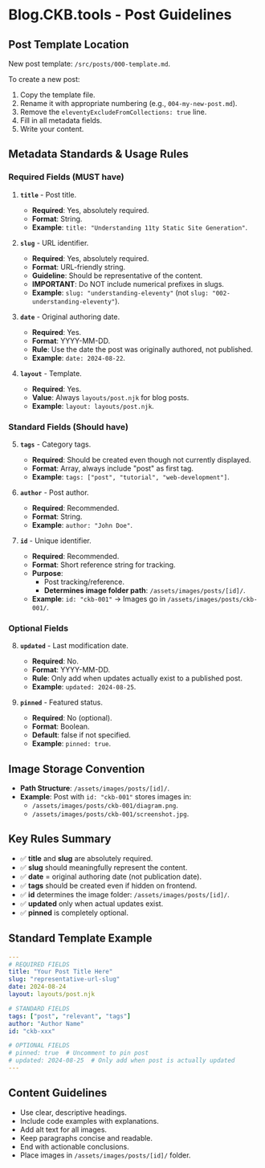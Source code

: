 # Blog.CKB.tools - Post Guidelines

## Post Template Location

New post template: `/src/posts/000-template.md`.

To create a new post:
1. Copy the template file.
2. Rename it with appropriate numbering (e.g., `004-my-new-post.md`).
3. Remove the `eleventyExcludeFromCollections: true` line.
4. Fill in all metadata fields.
5. Write your content.

## Metadata Standards & Usage Rules

### Required Fields (MUST have)
1. **`title`** - Post title.
   - **Required**: Yes, absolutely required.
   - **Format**: String.
   - **Example**: `title: "Understanding 11ty Static Site Generation"`.

2. **`slug`** - URL identifier.
   - **Required**: Yes, absolutely required.
   - **Format**: URL-friendly string.
   - **Guideline**: Should be representative of the content.
   - **IMPORTANT**: Do NOT include numerical prefixes in slugs.
   - **Example**: `slug: "understanding-eleventy"` (not `slug: "002-understanding-eleventy"`).

3. **`date`** - Original authoring date.
   - **Required**: Yes.
   - **Format**: YYYY-MM-DD.
   - **Rule**: Use the date the post was originally authored, not published.
   - **Example**: `date: 2024-08-22`.

4. **`layout`** - Template.
   - **Required**: Yes.
   - **Value**: Always `layouts/post.njk` for blog posts.
   - **Example**: `layout: layouts/post.njk`.

### Standard Fields (Should have)
5. **`tags`** - Category tags.
   - **Required**: Should be created even though not currently displayed.
   - **Format**: Array, always include "post" as first tag.
   - **Example**: `tags: ["post", "tutorial", "web-development"]`.

6. **`author`** - Post author.
   - **Required**: Recommended.
   - **Format**: String.
   - **Example**: `author: "John Doe"`.

7. **`id`** - Unique identifier.
   - **Required**: Recommended.
   - **Format**: Short reference string for tracking.
   - **Purpose**: 
     - Post tracking/reference.
     - **Determines image folder path**: `/assets/images/posts/[id]/`.
   - **Example**: `id: "ckb-001"` → Images go in `/assets/images/posts/ckb-001/`.

### Optional Fields
8. **`updated`** - Last modification date.
   - **Required**: No.
   - **Format**: YYYY-MM-DD.
   - **Rule**: Only add when updates actually exist to a published post.
   - **Example**: `updated: 2024-08-25`.

9. **`pinned`** - Featured status.
   - **Required**: No (optional).
   - **Format**: Boolean.
   - **Default**: false if not specified.
   - **Example**: `pinned: true`.

## Image Storage Convention

- **Path Structure**: `/assets/images/posts/[id]/`.
- **Example**: Post with `id: "ckb-001"` stores images in:
  - `/assets/images/posts/ckb-001/diagram.png`.
  - `/assets/images/posts/ckb-001/screenshot.jpg`.

## Key Rules Summary

- ✅ **title** and **slug** are absolutely required.
- ✅ **slug** should meaningfully represent the content.
- ✅ **date** = original authoring date (not publication date).
- ✅ **tags** should be created even if hidden on frontend.
- ✅ **id** determines the image folder: `/assets/images/posts/[id]/`.
- ✅ **updated** only when actual updates exist.
- ✅ **pinned** is completely optional.

## Standard Template Example

```yaml
---
# REQUIRED FIELDS
title: "Your Post Title Here"
slug: "representative-url-slug"
date: 2024-08-24
layout: layouts/post.njk

# STANDARD FIELDS
tags: ["post", "relevant", "tags"]
author: "Author Name"
id: "ckb-xxx"

# OPTIONAL FIELDS
# pinned: true  # Uncomment to pin post
# updated: 2024-08-25  # Only add when post is actually updated
---
```

## Content Guidelines

- Use clear, descriptive headings.
- Include code examples with explanations.
- Add alt text for all images.
- Keep paragraphs concise and readable.
- End with actionable conclusions.
- Place images in `/assets/images/posts/[id]/` folder.